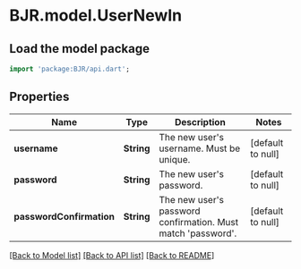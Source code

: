 # BJR.model.UserNewIn

## Load the model package
```dart
import 'package:BJR/api.dart';
```

## Properties
Name | Type | Description | Notes
------------ | ------------- | ------------- | -------------
**username** | **String** | The new user&#39;s username. Must be unique. | [default to null]
**password** | **String** | The new user&#39;s password. | [default to null]
**passwordConfirmation** | **String** | The new user&#39;s password confirmation. Must match &#39;password&#39;. | [default to null]

[[Back to Model list]](../README.md#documentation-for-models) [[Back to API list]](../README.md#documentation-for-api-endpoints) [[Back to README]](../README.md)


